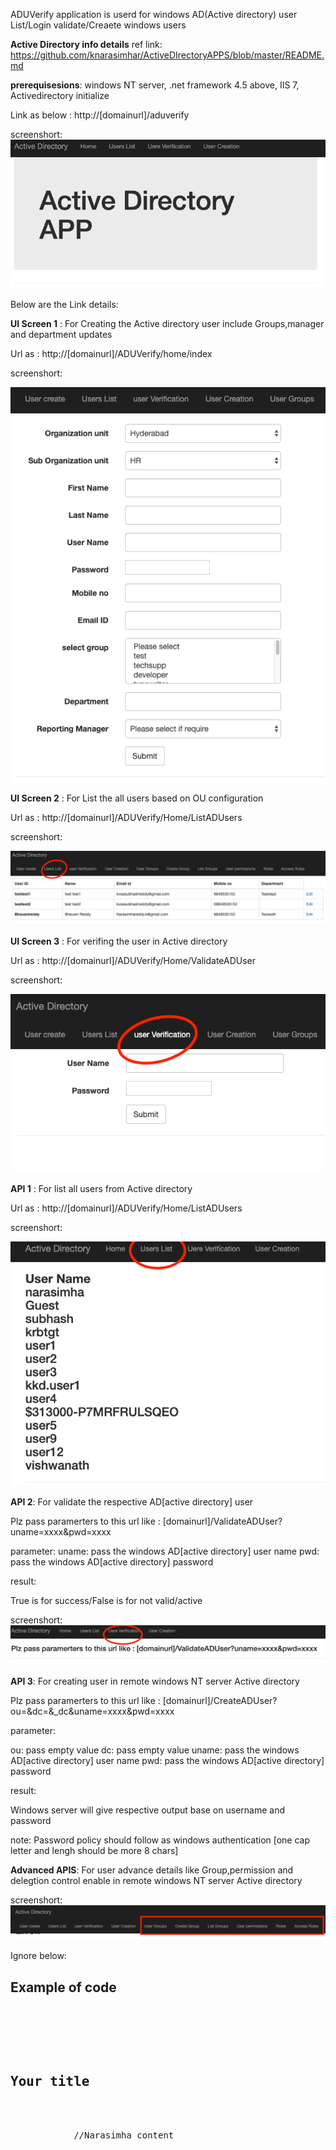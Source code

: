 ADUVerify application is userd for windows AD(Active directory) user List/Login validate/Creaete windows users

<b>Active Directory info details</b> ref link: https://github.com/knarasimhar/ActiveDIrectoryAPPS/blob/master/README.md

<b>prerequisesions</b>:
windows NT server,
.net framework 4.5 above,
IIS 7,
Activedirectory initialize

Link as below : http://[domainurl]/aduverify

screenshort:
![](images/Screenshot%202020-05-08%20at%201.55.13%20PM.png)

Below are the Link details:

<b>UI Screen 1</b> : For Creating the Active directory user include Groups,manager and department updates

Url as : http://[domainurl]/ADUVerify/home/index

screenshort:

![](images/Screenshot%202020-05-14%20at%2011.23.54%20AM.png)

<b>UI Screen 2</b> : For List the all users based on OU configuration

Url as : http://[domainurl]/ADUVerify/Home/ListADUsers

screenshort:

![](images/Screenshot%202020-05-14%20at%2011.39.59%20AM.png)

<b>UI Screen 3</b> : For verifing the user in Active directory

Url as : http://[domainurl]/ADUVerify/Home/ValidateADUser

screenshort:

![](images/Screenshot%202020-05-14%20at%2011.41.37%20AM.png)



<b>API 1</b> : For list all users from Active directory 

Url as : http://[domainurl]/ADUVerify/Home/ListADUsers

screenshort:

![](images/Screenshot%202020-05-08%20at%202.08.26%20PM.png)

<b>API 2</b>: For validate the respective AD[active directory]  user  

Plz pass paramerters to this url like : [domainurl]/ValidateADUser?uname=xxxx&pwd=xxxx

parameter:
uname: pass the windows AD[active directory] user name
pwd: pass the windows AD[active directory] password

result:

True is for success/False is for not valid/active

screenshort:
![](images/Screenshot%202020-05-08%20at%202.10.11%20PM.png)

<b>API 3</b>: For creating user in remote windows NT server  Active directory 

Plz pass paramerters to this url like : [domainurl]/CreateADUser?ou=&dc=&_dc&uname=xxxx&pwd=xxxx

parameter:

ou: pass empty value
dc: pass empty value
uname: pass the windows AD[active directory] user name
pwd: pass the windows AD[active directory] password

result:

Windows server will give respective output base on username and password

note: Password policy should follow as windows authentication [one cap letter and lengh should be more 8 chars]

<b>Advanced APIS</b>: For user advance details like Group,permission and delegtion control enable in remote windows NT server  Active directory 

screenshort:
![](images/Screenshot%202020-05-14%20at%2011.56.19%20AM.png)

Ignore below:

<h2>Example of code</h2>
<pre>
    <div class="container">
        <div class="block two first">
            <h2>Your title</h2>
            <div class="wrap">
            //Narasimha content
            </div>
        </div>
    </div>
</pre>

